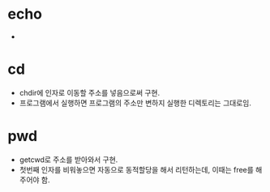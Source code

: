# echo

-

# cd

- chdir에 인자로 이동할 주소를 넣음으로써 구현.
- 프로그램에서 실행하면 프로그램의 주소만 변하지 실행한 디렉토리는 그대로임.

# pwd

- getcwd로 주소를 받아와서 구현.
- 첫번째 인자를 비워놓으면 자동으로 동적할당을 해서 리턴하는데, 이때는 free를 해주어야 함.
